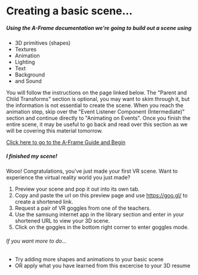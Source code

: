# Creating a basic scene...
##### Using the A-Frame documentation we're going to build out a scene using 
* 3D primitives (shapes)
* Textures
* Animation
* Lighting
* Text
* Background 
* and Sound

You will follow the instructions on the page linked below. The "Parent and Child Transforms" section is optional, you may want to skim through it, but the information is not essential to create the scene. When you reach the animation step, skip over the "Event Listener Component (Intermediate)" section and continue directly to "Animating on Events". Once you finish the entire scene, it may be useful to go back and read over this section as we will be covering this material tomorrow. 

[Click here to go to the A-Frame Guide and Begin](https://aframe.io/docs/0.6.0/guides/building-a-basic-scene.html)

##### I finished my scene!
Wooo! Congratulations, you've just made your first VR scene. Want to experience the virtual reality world you just made?
1. Preview your scene and pop it out into its own tab. 
2. Copy and paste the url on this preview page and use <https://goo.gl/> to create a shortened link.
3. Request a pair of VR goggles from one of the teachers. 
4. Use the samsung internet app in the library section and enter in your shortened URL to view your 3D scene.
5. Click on the goggles in the bottom right corner to enter goggles mode. 

###### If you want more to do...
* Try adding more shapes and animations to your basic scene
* OR apply what you have learned from this excercise to your 3D resume 